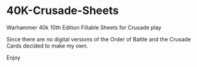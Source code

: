 # 40K-Crusade-Sheets
Warhammer 40k 10th Edition Fillable Sheets for Crusade play

Since there are no digital versions of the Order of Battle and
the Crusade Cards decided to make my own.

Enjoy
